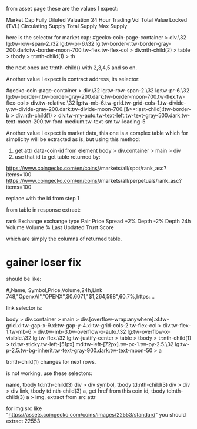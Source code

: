 from asset page these are the values I expect:

Market Cap 
Fully Diluted Valuation 
24 Hour Trading Vol 
Total Value Locked (TVL) 
Circulating Supply 
Total Supply 
Max Supply 

here is the selector for market cap: 
#gecko-coin-page-container > div.\32 lg\:tw-row-span-2.\32 lg\:tw-pr-6.\32 lg\:tw-border-r.tw-border-gray-200.dark\:tw-border-moon-700.tw-flex.tw-flex-col > div:nth-child(2) > table > tbody > tr:nth-child(1) > th

the next ones are tr:nth-child() with 2,3,4,5 and so on.

Another value I expect is contract address, its selector:

#gecko-coin-page-container > div.\32 lg\:tw-row-span-2.\32 lg\:tw-pr-6.\32 lg\:tw-border-r.tw-border-gray-200.dark\:tw-border-moon-700.tw-flex.tw-flex-col > div.tw-relative.\32 lg\:tw-mb-6.tw-grid.tw-grid-cols-1.tw-divide-y.tw-divide-gray-200.dark\:tw-divide-moon-700.\[\&\>\*\:last-child\]\:\!tw-border-b > div:nth-child(1) > div.tw-my-auto.tw-text-left.tw-text-gray-500.dark\:tw-text-moon-200.tw-font-medium.tw-text-sm.tw-leading-5


Another value I expect is market data, this one is a complex table which for simplicity will be extracted as is, but using this method:

1. get attr data-coin-id from element body > div.container > main > div
2. use that id to get table returned by:

https://www.coingecko.com/en/coins/<coin id>/markets/all/spot/rank_asc?items=100
https://www.coingecko.com/en/coins/<coin id>/markets/all/perpetuals/rank_asc?items=100

replace <coin id> with the id from step 1

from table in response extract:

rank
Exchange
exchange type
Pair
Price
Spread
+2% Depth
-2% Depth
24h Volume
Volume %
Last Updated
Trust Score

which are simply the columns of returned table.


# gainer loser fix


should be like:

#,Name, Symbol,Price,Volume,24h,Link
748,"OpenxAI","OPENX",$0.6071,"$1,264,598",60.7%,https:...

link selector is:

body > div.container > main > div.\[overflow-wrap\:anywhere\].xl\:tw-grid.xl\:tw-gap-x-9.xl\:tw-gap-y-4.xl\:tw-grid-cols-2.tw-flex-col > div.tw-flex-1.tw-mb-6 > div.tw-mb-3.tw-overflow-x-auto.\32 lg\:tw-overflow-x-visible.\32 lg\:tw-flex.\32 lg\:tw-justify-center > table > tbody > tr:nth-child(1) > td.tw-sticky.tw-left-\[51px\].md\:tw-left-\[72px\].tw-px-1.tw-py-2\.5.\32 lg\:tw-p-2\.5.tw-bg-inherit.tw-text-gray-900.dark\:tw-text-moon-50 > a

tr:nth-child(1) changes for next rows.

is not working, use these selectors:

name, tbody td:nth-child(3) div > div
symbol, tbody td:nth-child(3) div > div > div
link, tbody td:nth-child(3) a, get href from this
coin id, tbody td:nth-child(3) a > img, extract from src attr

for img src like "https://assets.coingecko.com/coins/images/22553/standard"  you should extract 22553